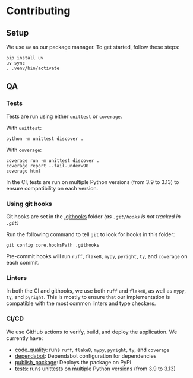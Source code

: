 # Contributing

## Setup

We use `uv` as our package manager.
To get started, follow these steps:

```shell
pip install uv
uv sync
. .venv/bin/activate
```

## QA

### Tests

Tests are run using either `unittest` or `coverage`.

With `unittest`:

```shell
python -m unittest discover .
```

With `coverage`:

```shell
coverage run -m unittest discover .
coverage report --fail-under=90
coverage html
```

In the CI, tests are run on multiple Python versions (from 3.9 to 3.13)
to ensure compatibility on each version.

### Using git hooks

Git hooks are set in the [.githooks](.githooks) folder
_(as `.git/hooks` is not tracked in `.git`)_

Run the following command to tell `git` to look for hooks in this folder:

```shell
git config core.hooksPath .githooks
```

Pre-commit hooks will run `ruff`, `flake8`, `mypy`, `pyright`, `ty`, and `coverage` on each commit.

### Linters

In both the CI and githooks, we use both `ruff` and `flake8`, as well as `mypy`, `ty`, and `pyright`.
This is mostly to ensure that our implementation is compatible with the most common
linters and type checkers.

### CI/CD

We use GitHub actions to verify, build, and deploy the application. We currently have:

- [code_quality](.github/workflows/code_quality.yml): runs `ruff`, `flake8`, `mypy`, `pyright`, `ty`, and `coverage`
- [dependabot](.github/dependabot.yml): Dependabot configuration for dependencies
- [publish_package](.github/workflows/publish_package.yml): Deploys the package on PyPi
- [tests](.github/workflows/tests.yml): runs unittests on multiple Python versions (from 3.9 to 3.13)
